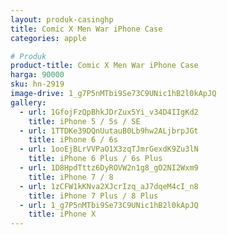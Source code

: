 ```yaml
---
layout: produk-casinghp
title: Comic X Men War iPhone Case
categories: apple

# Produk
product-title: Comic X Men War iPhone Case
harga: 90000
sku: hn-2919
image-drive: 1_g7P5nMTbi9Se73C9UNic1hB2l0kApJQ
gallery:
  - url: 1GfojFzQpBhkJDrZux5Yi_v34D4IIgKd2
    title: iPhone 5 / 5s / SE
  - url: 1TTDKe39DQnUutauB0Lb9hw2ALjbrpJGt
    title: iPhone 6 / 6s
  - url: 1ooEjBLrVVPaO1X3zqTJmrGexdK9Zu3lN
    title: iPhone 6 Plus / 6s Plus
  - url: 1D8HpdTttz6DyROVW2n1g8_gO2NI2Wxm9
    title: iPhone 7 / 8
  - url: 1zCFW1kKNva2XJcrIzq_aJ7dqeM4cI_n8
    title: iPhone 7 Plus / 8 Plus
  - url: 1_g7P5nMTbi9Se73C9UNic1hB2l0kApJQ
    title: iPhone X
---
```

